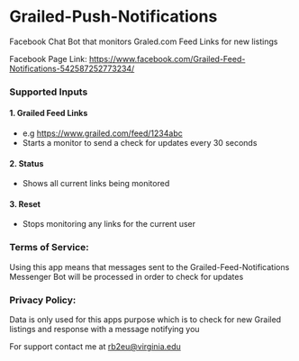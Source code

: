 # Grailed-Push-Notifications

Facebook Chat Bot that monitors Graled.com Feed Links for new listings

Facebook Page Link: https://www.facebook.com/Grailed-Feed-Notifications-542587252773234/


### Supported Inputs
#### 1. Grailed Feed Links
  - e.g  https://www.grailed.com/feed/1234abc
  - Starts a monitor to send a check for updates every 30 seconds

#### 2. Status
  - Shows all current links being monitored

#### 3. Reset
  - Stops monitoring any links for the current user




### Terms of Service:
Using this app means that messages sent to the Grailed-Feed-Notifications Messenger Bot will be processed in order to check for updates
### Privacy Policy:
Data is only used for this apps purpose which is to check for new Grailed listings and response with a message notifying you

For support contact me at rb2eu@virginia.edu
